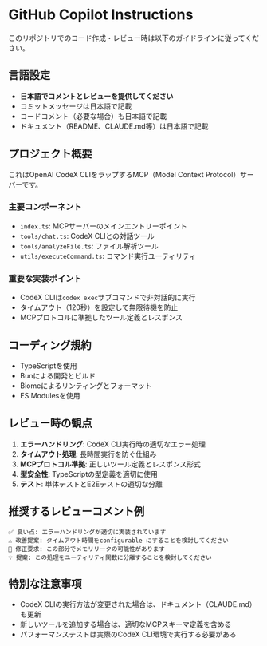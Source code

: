 # GitHub Copilot Instructions

このリポジトリでのコード作成・レビュー時は以下のガイドラインに従ってください。

## 言語設定
- **日本語でコメントとレビューを提供してください**
- コミットメッセージは日本語で記載
- コードコメント（必要な場合）も日本語で記載
- ドキュメント（README、CLAUDE.md等）は日本語で記載

## プロジェクト概要
これはOpenAI CodeX CLIをラップするMCP（Model Context Protocol）サーバーです。

### 主要コンポーネント
- `index.ts`: MCPサーバーのメインエントリーポイント
- `tools/chat.ts`: CodeX CLIとの対話ツール
- `tools/analyzeFile.ts`: ファイル解析ツール
- `utils/executeCommand.ts`: コマンド実行ユーティリティ

### 重要な実装ポイント
- CodeX CLIは`codex exec`サブコマンドで非対話的に実行
- タイムアウト（120秒）を設定して無限待機を防止
- MCPプロトコルに準拠したツール定義とレスポンス

## コーディング規約
- TypeScriptを使用
- Bunによる開発とビルド
- Biomeによるリンティングとフォーマット
- ES Modulesを使用

## レビュー時の観点
1. **エラーハンドリング**: CodeX CLI実行時の適切なエラー処理
2. **タイムアウト処理**: 長時間実行を防ぐ仕組み
3. **MCPプロトコル準拠**: 正しいツール定義とレスポンス形式
4. **型安全性**: TypeScriptの型定義を適切に使用
5. **テスト**: 単体テストとE2Eテストの適切な分離

## 推奨するレビューコメント例
```
✅ 良い点: エラーハンドリングが適切に実装されています
⚠️ 改善提案: タイムアウト時間をconfigurable にすることを検討してください
🔧 修正要求: この部分でメモリリークの可能性があります
💡 提案: この処理をユーティリティ関数に分離することを検討してください
```

## 特別な注意事項
- CodeX CLIの実行方法が変更された場合は、ドキュメント（CLAUDE.md）も更新
- 新しいツールを追加する場合は、適切なMCPスキーマ定義を含める
- パフォーマンステストは実際のCodeX CLI環境で実行する必要がある
